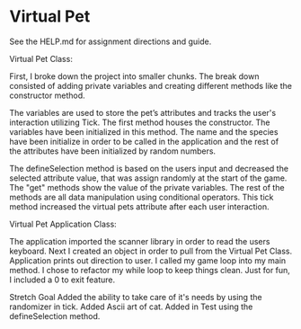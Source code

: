 # Virtual Pet

See the HELP.md for assignment directions and guide.

Virtual Pet Class:

First, I broke down the project into smaller chunks. 
The break down consisted of adding private variables and 
creating different methods like the constructor method.

The variables are used to store the pet’s attributes and 
tracks the user's interaction utilizing Tick. The first 
method houses the constructor. The variables have been 
initialized in this method. The name and the species have 
been initialize in order to be called in the application 
and the rest of the attributes have been initialized by 
random numbers.

The defineSelection method is based on the users input and 
decreased the selected attribute value, that was assign 
randomly at the start of the game. The "get" methods show 
the value of the private variables. The rest of the methods 
are all data manipulation using conditional operators. This 
tick method increased the virtual pets attribute after each
user interaction. 

Virtual Pet Application Class:

The application imported the scanner library in order to read 
the users keyboard. Next I created an object in order to pull from 
the Virtual Pet Class. Application prints out direction to user. 
I called my game loop into my main method. I chose to refactor my 
while loop to keep things clean. Just for fun, I included a 0 to
exit feature. 

Stretch Goal
Added the ability to take care of it's needs by using the randomizer in tick.
Added Ascii art of cat.
Added in Test using the defineSelection method.
